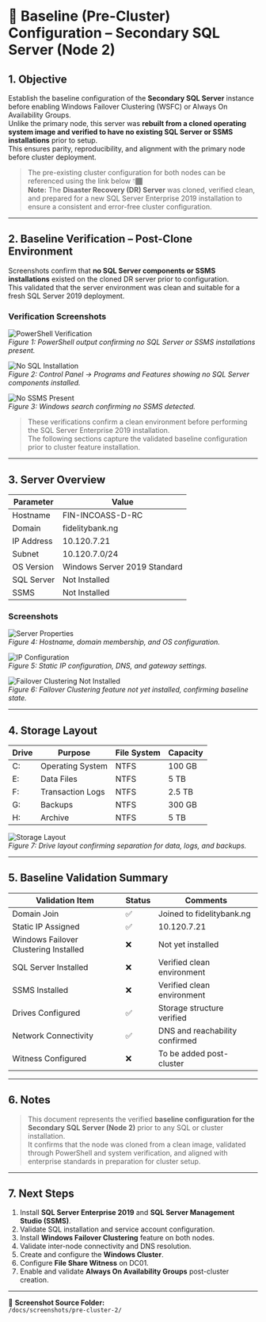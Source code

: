 # 🧱 Baseline (Pre-Cluster) Configuration – Secondary SQL Server (Node 2)

## 1. Objective
Establish the baseline configuration of the **Secondary SQL Server** instance before enabling Windows Failover Clustering (WSFC) or Always On Availability Groups.  
Unlike the primary node, this server was **rebuilt from a cloned operating system image and verified to have no existing SQL Server or SSMS installations** prior to setup.  
This ensures parity, reproducibility, and alignment with the primary node before cluster deployment.

> The pre-existing cluster configuration for both nodes can be referenced using the link below 👇🏾  
> **Note:** The **Disaster Recovery (DR) Server** was cloned, verified clean, and prepared for a new SQL Server Enterprise 2019 installation to ensure a consistent and error-free cluster configuration.

---

## 2. Baseline Verification – Post-Clone Environment
Screenshots confirm that **no SQL Server components or SSMS installations** existed on the cloned DR server prior to configuration.  
This validated that the server environment was clean and suitable for a fresh SQL Server 2019 deployment.

### Verification Screenshots
![PowerShell Verification](screenshots/pre-cluster-2/sql-ssms-verification.png)  
*Figure 1: PowerShell output confirming no SQL Server or SSMS installations present.*

![No SQL Installation](screenshots/pre-cluster-2/no-sql-installed.png)  
*Figure 2: Control Panel → Programs and Features showing no SQL Server components installed.*

![No SSMS Present](screenshots/pre-cluster-2/no-ssms-present.png)  
*Figure 3: Windows search confirming no SSMS detected.*


> These verifications confirm a clean environment before performing the SQL Server Enterprise 2019 installation.  
> The following sections capture the validated baseline configuration prior to cluster feature installation.

---

## 3. Server Overview
| Parameter | Value |
|------------|--------|
| Hostname | FIN-INCOASS-D-RC |
| Domain | fidelitybank.ng |
| IP Address | 10.120.7.21 |
| Subnet | 10.120.7.0/24 |
| OS Version | Windows Server 2019 Standard |
| SQL Server | Not Installed |
| SSMS | Not Installed |

### Screenshots
![Server Properties](screenshots/pre-cluster-2/server-properties.png)  
*Figure 4: Hostname, domain membership, and OS configuration.*

![IP Configuration](screenshots/pre-cluster-2/ip-configuration.png)  
*Figure 5: Static IP configuration, DNS, and gateway settings.*

![Failover Clustering Not Installed](screenshots/pre-cluster-2/failover-clustering-not-installed.png)  
*Figure 6: Failover Clustering feature not yet installed, confirming baseline state.*

---

## 4. Storage Layout
| Drive | Purpose | File System | Capacity |
|--------|----------|-------------|-----------|
| C: | Operating System | NTFS | 100 GB |
| E: | Data Files | NTFS | 5 TB |
| F: | Transaction Logs | NTFS | 2.5 TB |
| G: | Backups | NTFS | 300 GB |
| H: | Archive | NTFS | 5 TB |

![Storage Layout](screenshots/pre-cluster-2/storage-layout.png)  
*Figure 7: Drive layout confirming separation for data, logs, and backups.*

---

## 5. Baseline Validation Summary
| Validation Item | Status | Comments |
|-----------------|---------|-----------|
| Domain Join | ✅ | Joined to fidelitybank.ng |
| Static IP Assigned | ✅ | 10.120.7.21 |
| Windows Failover Clustering Installed | ❌ | Not yet installed |
| SQL Server Installed | ❌ | Verified clean environment |
| SSMS Installed | ❌ | Verified clean environment |
| Drives Configured | ✅ | Storage structure verified |
| Network Connectivity | ✅ | DNS and reachability confirmed |
| Witness Configured | ❌ | To be added post-cluster |

---

## 6. Notes
> This document represents the verified **baseline configuration for the Secondary SQL Server (Node 2)** prior to any SQL or cluster installation.  
> It confirms that the node was cloned from a clean image, validated through PowerShell and system verification, and aligned with enterprise standards in preparation for cluster setup.

---

## 7. Next Steps
1. Install **SQL Server Enterprise 2019** and **SQL Server Management Studio (SSMS)**.  
2. Validate SQL installation and service account configuration.  
3. Install **Windows Failover Clustering** feature on both nodes.  
4. Validate inter-node connectivity and DNS resolution.  
5. Create and configure the **Windows Cluster**.  
6. Configure **File Share Witness** on DC01.  
7. Enable and validate **Always On Availability Groups** post-cluster creation.

---

📁 **Screenshot Source Folder:**  
`/docs/screenshots/pre-cluster-2/`
